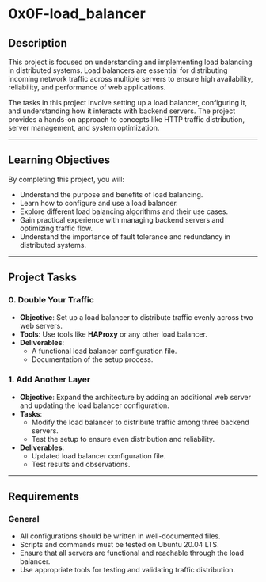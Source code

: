 # 0x0F-load_balancer

## Description
This project is focused on understanding and implementing load balancing in distributed systems. Load balancers are essential for distributing incoming network traffic across multiple servers to ensure high availability, reliability, and performance of web applications.

The tasks in this project involve setting up a load balancer, configuring it, and understanding how it interacts with backend servers. The project provides a hands-on approach to concepts like HTTP traffic distribution, server management, and system optimization.

---

## Learning Objectives
By completing this project, you will:

- Understand the purpose and benefits of load balancing.
- Learn how to configure and use a load balancer.
- Explore different load balancing algorithms and their use cases.
- Gain practical experience with managing backend servers and optimizing traffic flow.
- Understand the importance of fault tolerance and redundancy in distributed systems.

---

## Project Tasks

### 0. Double Your Traffic
- **Objective**: Set up a load balancer to distribute traffic evenly across two web servers.
- **Tools**: Use tools like **HAProxy** or any other load balancer.
- **Deliverables**:
  - A functional load balancer configuration file.
  - Documentation of the setup process.

### 1. Add Another Layer
- **Objective**: Expand the architecture by adding an additional web server and updating the load balancer configuration.
- **Tasks**:
  - Modify the load balancer to distribute traffic among three backend servers.
  - Test the setup to ensure even distribution and reliability.
- **Deliverables**:
  - Updated load balancer configuration file.
  - Test results and observations.

---

## Requirements

### General
- All configurations should be written in well-documented files.
- Scripts and commands must be tested on Ubuntu 20.04 LTS.
- Ensure that all servers are functional and reachable through the load balancer.
- Use appropriate tools for testing and validating traffic distribution.
